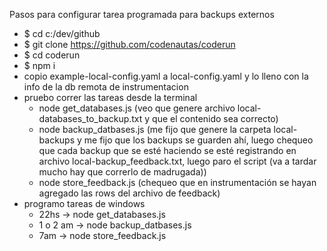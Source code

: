 Pasos para configurar tarea programada para backups externos

- $ cd c:/dev/github
- $ git clone https://github.com/codenautas/coderun
- $ cd coderun
- $ npm i
- copio example-local-config.yaml a local-config.yaml y lo lleno con la info de la db remota de instrumentacion
- pruebo correr las tareas desde la terminal
    * node get_databases.js  (veo que genere archivo local-databases_to_backup.txt y que el contenido sea correcto)
    * node backup_datbases.js (me fijo que genere la carpeta local-backups y me fijo que los backups se guarden ahí, luego chequeo que cada backup que se esté haciendo se esté registrando en archivo local-backup_feedback.txt, luego paro el script (va a tardar mucho hay que correrlo de madrugada))
    * node store_feedback.js (chequeo que en instrumentación se hayan agregado las rows del archivo de feedback)
- programo tareas de windows
    * 22hs -> node get_databases.js
    * 1 o 2 am -> node backup_datbases.js
    * 7am -> node store_feedback.js
